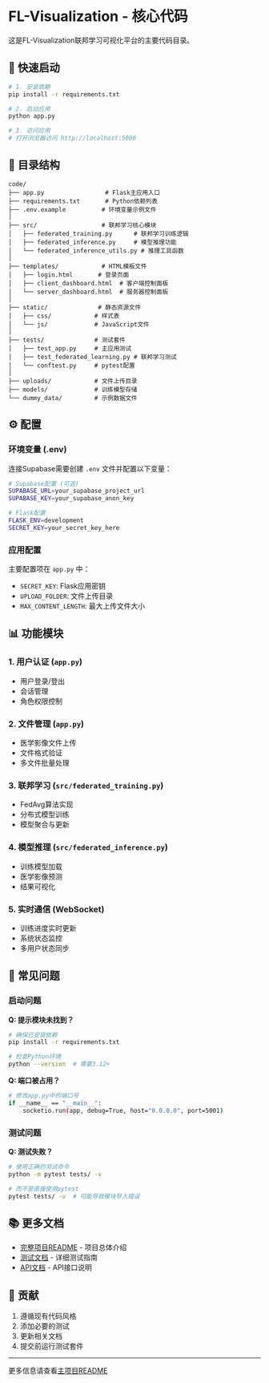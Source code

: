 # FL-Visualization - 核心代码

这是FL-Visualization联邦学习可视化平台的主要代码目录。

## 🚀 快速启动

```bash
# 1. 安装依赖
pip install -r requirements.txt

# 2. 启动应用
python app.py

# 3. 访问应用
# 打开浏览器访问 http://localhost:5000
```

## 📁 目录结构

```
code/
├── app.py                 # Flask主应用入口
├── requirements.txt       # Python依赖列表
├── .env.example          # 环境变量示例文件
│
├── src/                  # 联邦学习核心模块
│   ├── federated_training.py      # 联邦学习训练逻辑
│   ├── federated_inference.py     # 模型推理功能
│   └── federated_inference_utils.py # 推理工具函数
│
├── templates/            # HTML模板文件
│   ├── login.html       # 登录页面
│   ├── client_dashboard.html  # 客户端控制面板
│   └── server_dashboard.html  # 服务器控制面板
│
├── static/              # 静态资源文件
│   ├── css/            # 样式表
│   └── js/             # JavaScript文件
│
├── tests/              # 测试套件
│   ├── test_app.py     # 主应用测试
│   ├── test_federated_learning.py # 联邦学习测试
│   └── conftest.py     # pytest配置
│
├── uploads/            # 文件上传目录
├── models/             # 训练模型存储
└── dummy_data/         # 示例数据文件
```


## ⚙️ 配置

### 环境变量 (.env)

连接Supabase需要创建 `.env` 文件并配置以下变量：

```bash
# Supabase配置 (可选)
SUPABASE_URL=your_supabase_project_url
SUPABASE_KEY=your_supabase_anon_key

# Flask配置
FLASK_ENV=development
SECRET_KEY=your_secret_key_here
```

### 应用配置

主要配置项在 `app.py` 中：

- `SECRET_KEY`: Flask应用密钥
- `UPLOAD_FOLDER`: 文件上传目录
- `MAX_CONTENT_LENGTH`: 最大上传文件大小


## 📊 功能模块

### 1. 用户认证 (`app.py`)
- 用户登录/登出
- 会话管理
- 角色权限控制

### 2. 文件管理 (`app.py`)
- 医学影像文件上传
- 文件格式验证
- 多文件批量处理

### 3. 联邦学习 (`src/federated_training.py`)
- FedAvg算法实现
- 分布式模型训练
- 模型聚合与更新

### 4. 模型推理 (`src/federated_inference.py`)
- 训练模型加载
- 医学影像预测
- 结果可视化

### 5. 实时通信 (WebSocket)
- 训练进度实时更新
- 系统状态监控
- 多用户状态同步

## 🐛 常见问题

### 启动问题

**Q: 提示模块未找到？**
```bash
# 确保已安装依赖
pip install -r requirements.txt

# 检查Python环境
python --version  # 需要3.12+
```

**Q: 端口被占用？**
```bash
# 修改app.py中的端口号
if __name__ == "__main__":
    socketio.run(app, debug=True, host="0.0.0.0", port=5001)
```

### 测试问题

**Q: 测试失败？**
```bash
# 使用正确的测试命令
python -m pytest tests/ -v

# 而不是直接使用pytest
pytest tests/ -v  # 可能导致模块导入错误
```

## 📚 更多文档

- [完整项目README](../README.md) - 项目总体介绍
- [测试文档](tests/README.md) - 详细测试指南
- [API文档](../docs/API.md) - API接口说明

## 🤝 贡献

1. 遵循现有代码风格
2. 添加必要的测试
3. 更新相关文档
4. 提交前运行测试套件

---

更多信息请查看[主项目README](../README.md)
